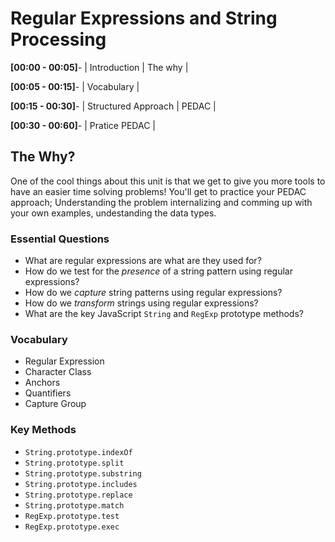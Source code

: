 # Regular Expressions and String Processing

**[00:00 - 00:05]**- | Introduction | The why |

**[00:05 - 00:15]**- | Vocabulary | 

**[00:15 - 00:30]**- | Structured Approach | PEDAC |

**[00:30 - 00:60]**- | Pratice PEDAC | 

## The Why?

One of the cool things about this unit is that we get to give you more tools to have an easier time solving problems! You'll get to practice your PEDAC approach; Understanding the problem internalizing and comming up with your own examples, undestanding the data types.  


### Essential Questions
* What are regular expressions are what are they used for?
* How do we test for the _presence_ of a string pattern using regular expressions?
* How do we _capture_ string patterns using regular expressions?
* How do we _transform_ strings using regular expressions?
* What are the key JavaScript `String` and `RegExp` prototype methods?  

### Vocabulary
* Regular Expression
* Character Class
* Anchors
* Quantifiers
* Capture Group

### Key Methods
* `String.prototype.indexOf`
* `String.prototype.split`
* `String.prototype.substring`
* `String.prototype.includes`
* `String.prototype.replace`
* `String.prototype.match`
* `RegExp.prototype.test`
* `RegExp.prototype.exec`